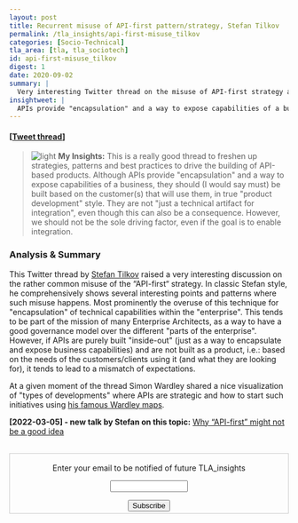```yaml
---
layout: post
title: Recurrent misuse of API-first pattern/strategy, Stefan Tilkov
permalink: /tla_insights/api-first-misuse_tilkov
categories: [Socio-Technical]
tla_area: [tla, tla_sociotech]
id: api-first-misuse_tilkov
digest: 1
date: 2020-09-02
summary: | 
  Very interesting Twitter thread on the misuse of API-first strategy and how to re-focus it on the important elements (especially be outside-in strategy, with customer as central designing force, instead of inside-out).
insightweet: |
  APIs provide "encapsulation" and a way to expose capabilities of a business. However, they should (must) be built based on the customer(s) that will use them, in true "product development" style.
---
```


#### [[Tweet thread](https://twitter.com/stilkov/status/1250355396864176132?s=20%20)]

> ![light](/assets/light-bulb.png) **My Insights:** This is a really good thread to freshen up strategies, patterns and best practices to drive the building of API-based products. Although APIs provide "encapsulation" and a way to expose capabilities of a business, they should (I would say must) be built based on the customer(s) that will use them, in true "product development" style. They are not "just a technical artifact for integration", even though this can also be a consequence. However, we should not be the sole driving factor, even if the goal is to enable integration.

### Analysis & Summary

This Twitter thread by [Stefan Tilkov](https://twitter.com/stilkov) raised a very interesting discussion on the rather common misuse of the “API-first“ strategy. In classic Stefan style, he comprehensively shows several interesting points and patterns where such misuse happens. Most prominently the overuse of this technique for "encapsulation" of technical capabilities within the "enterprise". This tends to be part of the mission of many Enterprise Architects, as a way to have a good governance model over the different "parts of the enterprise". However, if APIs are purely built "inside-out" (just as a way to encapsulate and expose business capabilities) and are not built as a product, i.e.: based on the needs of the customers/clients using it (and what they are looking for), it tends to lead to a mismatch of expectations.

At a given moment of the thread Simon Wardley shared a nice visualization of "types of developments" where APIs are strategic and how to start such initiatives using [his famous Wardley maps](https://twitter.com/swardley/status/1251479895479386114?s=19).

**[2022-03-05] - new talk by Stefan on this topic:** [Why “API-first” might not be a good idea](https://youtu.be/fNLQiurGQhE)

<br>

<form style="border:1px solid #ccc;padding:3px;text-align:center;" action="https://tinyletter.com/tla_insights"
  method="post" target="popupwindow"
  onsubmit="window.open('https://tinyletter.com/tla_insights', 'popupwindow', 'scrollbars=yes,width=800,height=600');return true">
  <p><label for="tlemail">Enter your email to be notified of future TLA_insights</label></p>
  <p><input type="text" style="width:140px" name="email" id="tlemail" /></p><input type="hidden" value="1"
    name="embed" /><input type="submit" value="Subscribe" />
</form>
